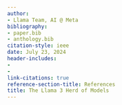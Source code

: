 ```yaml
---
author:
- Llama Team, AI @ Meta
bibliography:
- paper.bib
- anthology.bib
citation-style: ieee
date: July 23, 2024
header-includes:
- 
- 
link-citations: true
reference-section-title: References
title: The Llama 3 Herd of Models
---
```






